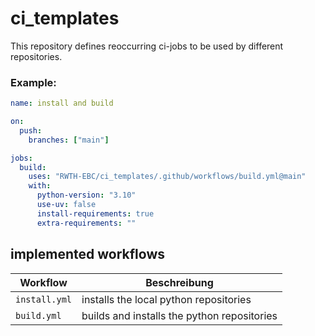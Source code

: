 # ci_templates
This repository defines reoccurring ci-jobs to be used by different repositories.


### Example:

```yaml
name: install and build

on:
  push:
    branches: ["main"]

jobs:
  build:
    uses: "RWTH-EBC/ci_templates/.github/workflows/build.yml@main"
    with:
      python-version: "3.10"
      use-uv: false
      install-requirements: true
      extra-requirements: ""
```

## implemented workflows

| Workflow     | Beschreibung                                |
|--------------|---------------------------------------------|
| `install.yml`| installs the local python repositories      |
| `build.yml`  | builds and installs the python repositories |
